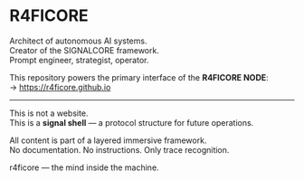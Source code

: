# R4FICORE

Architect of autonomous AI systems.  
Creator of the SIGNALCORE framework.  
Prompt engineer, strategist, operator.

This repository powers the primary interface of the **R4FICORE NODE**:  
→ https://r4ficore.github.io

---

This is not a website.  
This is a **signal shell** — a protocol structure for future operations.

All content is part of a layered immersive framework.  
No documentation. No instructions. Only trace recognition.

r4ficore — the mind inside the machine.
